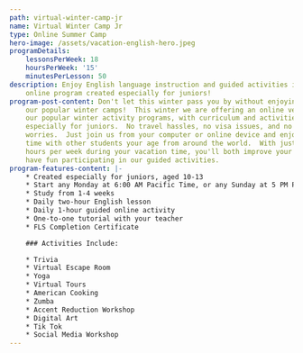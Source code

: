 ```yaml
---
path: virtual-winter-camp-jr
name: Virtual Winter Camp Jr
type: Online Summer Camp
hero-image: /assets/vacation-english-hero.jpeg
programDetails:
    lessonsPerWeek: 18
    hoursPerWeek: '15'
    minutesPerLesson: 50
description: Enjoy English language instruction and guided activities in a fun
    online program created especially for juniors!
program-post-content: Don't let this winter pass you by without enjoying one of
    our popular winter camps!  This winter we are offering an online version of
    our popular winter activity programs, with curriculum and activities selected
    especially for juniors.  No travel hassles, no visa issues, and no
    worries.  Just join us from your computer or online device and enjoy spending
    time with other students your age from around the world.  With just a few
    hours per week during your vacation time, you'll both improve your English and
    have fun participating in our guided activities.
program-features-content: |-
    * Created especially for juniors, aged 10-13
    * Start any Monday at 6:00 AM Pacific Time, or any Sunday at 5 PM Pacific Time
    * Study from 1-4 weeks
    * Daily two-hour English lesson
    * Daily 1-hour guided online activity
    * One-to-one tutorial with your teacher
    * FLS Completion Certificate

    ### Activities Include:

    * Trivia
    * Virtual Escape Room
    * Yoga
    * Virtual Tours
    * American Cooking
    * Zumba
    * Accent Reduction Workshop
    * Digital Art
    * Tik Tok
    * Social Media Workshop
---
```

